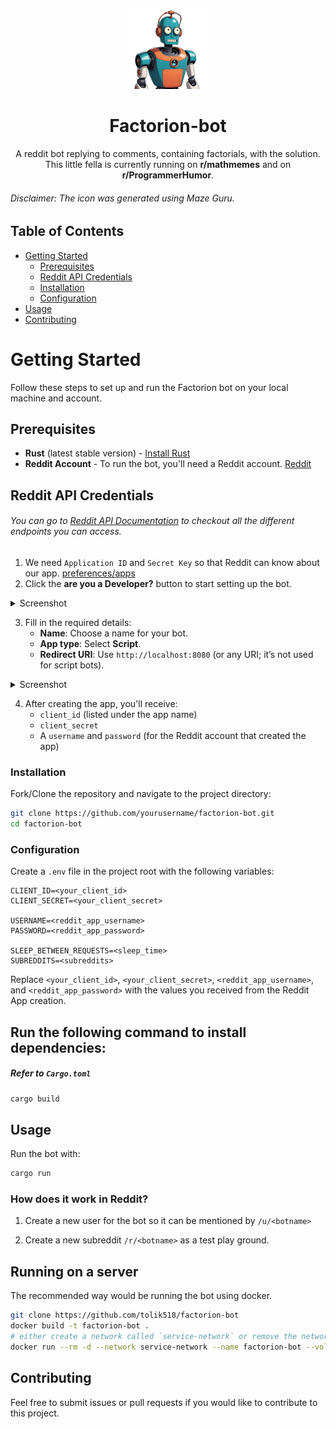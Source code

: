 <p align="center">
    <img alt="Factorion-Logo which looks like a robot from futurama" src=".github/image_no_bg.png" width="128px">
</p>

<h1 align="center"> Factorion-bot </h1>

<p align="center"> 
A reddit bot replying to comments, containing factorials, with the solution.  
This little fella is currently running on <b>r/mathmemes</b> and on <b>r/ProgrammerHumor</b>. 
</p>

###### Disclaimer: The icon was generated using Maze Guru.

## Table of Contents

- [Getting Started](#getting-started)
  - [Prerequisites](#prerequisites)
  - [Reddit API Credentials](#reddit-api-credentials)
  - [Installation](#installation)
  - [Configuration](#configuration)
- [Usage](#usage)
- [Contributing](#contributing)

# Getting Started

Follow these steps to set up and run the Factorion bot on your local machine and account.

## Prerequisites
- **Rust** (latest stable version) - [Install Rust](https://www.rust-lang.org/tools/install)
- **Reddit Account** - To run the bot, you'll need a Reddit account. [Reddit](https://www.reddit.com/)
  
## Reddit API Credentials
###### You can go to [Reddit API Documentation](https://www.reddit.com/dev/api) to checkout all the different endpoints you can access. 
1. We need `Application ID` and `Secret Key` so that Reddit can know about our app. [preferences/apps](https://www.reddit.com/prefs/apps)
2. Click the <b>are you a Developer?</b> button to start setting up the bot.

<details>
<summary>Screenshot</summary>
<img src="https://github.com/user-attachments/assets/140056ac-91ce-4178-8703-19451357adce" \>
</details>

3. Fill in the required details:
   - **Name**: Choose a name for your bot.
   - **App type**: Select **Script**.
   - **Redirect URI**: Use `http://localhost:8080` (or any URI; it’s not used for script bots).
     
<details>
<summary>Screenshot</summary>
    <img src="https://github.com/user-attachments/assets/2450994a-14cf-4f46-9f71-518ceb0c59f5" \>
</details>

4. After creating the app, you'll receive:
   - `client_id` (listed under the app name)
   - `client_secret`
   - A `username` and `password` (for the Reddit account that created the app)


### Installation

Fork/Clone the repository and navigate to the project directory:

```bash
git clone https://github.com/yourusername/factorion-bot.git
cd factorion-bot
```

### Configuration

Create a `.env` file in the project root with the following variables:

```env
CLIENT_ID=<your_client_id>
CLIENT_SECRET=<your_client_secret>

USERNAME=<reddit_app_username>
PASSWORD=<reddit_app_password>

SLEEP_BETWEEN_REQUESTS=<sleep_time>
SUBREDDITS=<subreddits>
```

Replace `<your_client_id>`, `<your_client_secret>`, `<reddit_app_username>`, and `<reddit_app_password>` with the values you received from the Reddit App creation.

## Run the following command to install dependencies:

##### Refer to `Cargo.toml`

```bash
cargo build
```

## Usage

Run the bot with:

```bash
cargo run
```
### How does it work in Reddit?
1. Create a new user for the bot so it can be mentioned by `/u/<botname>`

2. Create a new subreddit `/r/<botname>` as a test play ground.

## Running on a server
The recommended way would be running the bot using docker.

```bash
git clone https://github.com/tolik518/factorion-bot
docker build -t factorion-bot .
# either create a network called `service-network` or remove the network if not needed
docker run --rm -d --network service-network --name factorion-bot --volume $(pwd):/usr/factorion factorion-bot:latest ./run.sh
```


## Contributing

Feel free to submit issues or pull requests if you would like to contribute to this project.

